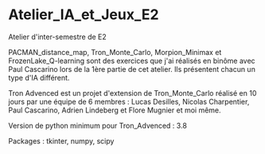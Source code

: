 # Atelier_IA_et_Jeux_E2
Atelier d'inter-semestre de E2

PACMAN_distance_map, Tron_Monte_Carlo, Morpion_Minimax et FrozenLake_Q-learning sont des exercices que j'ai réalisés en binôme avec Paul Cascarino lors de la 1ère partie de cet atelier.
Ils présentent chacun un type d'IA différent. 


Tron Advenced est un projet d'extension de Tron_Monte_Carlo réalisé en 10 jours par une équipe de 6 membres : Lucas Desilles, Nicolas Charpentier, Paul Cascarino, Adrien Lindeberg et Flore Mugnier et moi même.

Version de python minimum pour Tron_Advenced : 3.8

Packages : tkinter, numpy, scipy
